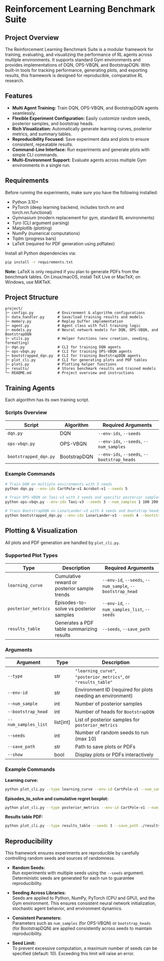 # Reinforcement Learning Benchmark Suite

## Project Overview
The Reinforcement Learning Benchmark Suite is a modular framework for training, evaluating, and visualizing the performance of RL agents across multiple environments. It supports standard Gym environments and provides implementations of DQN, OPS-VBQN, and BootstrapDQN. With built-in tools for tracking performance, generating plots, and exporting results, this framework is designed for reproducible, comparative RL research.

## Features
- **Multi Agent Training:** Train DQN, OPS-VBQN, and BootstrapDQN agents seamlessly.
- **Flexible Experiment Configuration:** Easily customize random seeds, posterior samples, and bootstrap heads.
- **Rich Visualization:** Automatically generate learning curves, posterior metrics, and summary tables.
- **Reproducibility Focused:** Save experiment data and plots to ensure consistent, repeatable results.
- **Command-Line Interface:** Run experiments and generate plots with simple CLI commands.
- **Multi-Environment Support:** Evaluate agents across multiple Gym environments in a single run.

## Requirements
Before running the experiments, make sure you have the following installed:

- Python 3.10+  
- PyTorch  (deep learning backend, includes torch.nn and torch.nn.functional)
- Gymnasium  (modern replacement for gym, standard RL environments)
- Tyro  (CLI argument parsing)
- Matplotlib (plotting)
- NumPy (numerical computations)
- Tqdm (progress bars)
- LaTeX (required for PDF generation using pdflatex)

Install all Python dependencies via:

```bash
pip install -r requirements.txt
```

**Note:** LaTeX is only required if you plan to generate PDFs from the benchmark tables. On Linux/macOS, install TeX Live or MacTeX; on Windows, use MiKTeX.

## Project Structure
```
project/
├─ configs.py           # Environment & algorithm configurations
├─ data_handler.py      # Save/load training results and models
├─ memory.py            # Replay buffer implementation
├─ agent.py             # Agent class with full training logic
├─ models.py            # Neural network models for DQN, OPS-VBQN, and BootstrapDQN
├─ utils.py             # Helper functions (env creation, seeding, formatting)
├─ dqn.py               # CLI for training DQN agents
├─ ops-vbqn.py          # CLI for training OPS-VBQN agents
├─ bootstrapped_dqn.py  # CLI for training BootstrapDQN agents
├─ plot_cli.py          # CLI for generating plots and PDF tables
├─ plots.py             # Plotting helper functions
├─ results/             # Stores benchmark results and trained models
└─ README.md            # Project overview and instructions
```


## Training Agents

Each algorithm has its own training script.

### Scripts Overview

| Script                  | Algorithm     | Required Arguments                         |
|-------------------------|--------------|--------------------------------------------|
| `dqn.py`                | DQN          | `--env-ids`, `--seeds`                     |
| `ops-vbqn.py`           | OPS-VBQN     | `--env-ids`, `--seeds`, `--num_samples`   |
| `bootstrapped_dqn.py`   | BootstrapDQN | `--env-ids`, `--seeds`, `--bootstrap_heads` |

### Example Commands

```bash
# Train DQN on multiple environments with 5 seeds
python dqn.py --env-ids CartPole-v1 Acrobot-v1 --seeds 5

# Train OPS-VBQN on Taxi-v3 with 3 seeds and specific posterior samples
python ops-vbqn.py --env-ids Taxi-v3 --seeds 3 --num_samples 1 100 200

# Train BootstrapDQN on LunarLander-v3 with 4 seeds and bootstrap heads
python bootstrapped_dqn.py --env-ids LunarLander-v3 --seeds 4 --bootstrap_heads 4 8
```


## Plotting & Visualization

All plots and PDF generation are handled by `plot_cli.py`.

### Supported Plot Types

| Type                | Description                                 | Required Arguments                                      |
|--------------------|---------------------------------------------|--------------------------------------------------------|
| `learning_curve`    | Cumulative reward or posterior sample trends | `--env-id`, `--seeds`, `--num_sample`, `--bootstrap_head` |
| `posterior_metrics` | Episodes-to-solve vs posterior samples      | `--env-id`, `--num_samples_list`, `--seeds`          |
| `results_table`     | Generates a PDF table summarizing results   | `--seeds`, `--save_path`                              |

### Arguments

| Argument            | Type        | Description |
|--------------------|------------|-------------|
| `--type`            | str        | `"learning_curve"`, `"posterior_metrics"`, or `"results_table"` |
| `--env-id`          | str        | Environment ID (required for plots needing an environment) |
| `--num_sample`      | int        | Number of posterior samples |
| `--bootstrap_head`  | int        | Number of heads for `BootstrapDQN` |
| `--num_samples_list`| list[int]  | List of posterior samples for `posterior_metrics` |
| `--seeds`           | int        | Number of random seeds to run (max 10) |
| `--save_path`       | str        | Path to save plots or PDFs |
| `--show`            | bool       | Display plots or PDFs interactively |

### Example Commands

**Learning curve:**  
```bash
python plot_cli.py --type learning_curve --env-id CartPole-v1 --num_sample 800 --bootstrap_head 4 --seeds 3 --show
```


**Episodes_to_solve and cumulative regret boxplot:**
```bash
python plot_cli.py --type posterior_metrics --env-id CartPole-v1 --num_samples_list 1 100 200 --seeds 3 --show
```

**Results table PDF:**
```bash
python plot_cli.py --type results_table --seeds 3 --save_path ./results.pdf
```

## Reproducibility

This framework ensures experiments are reproducible by carefully controlling random seeds and sources of randomness.

- **Random Seeds:**  
  Run experiments with multiple seeds using the `--seeds` argument. Deterministic seeds are generated for each run to guarantee reproducibility.

- **Seeding Across Libraries:**  
  Seeds are applied to Python, NumPy, PyTorch (CPU and GPU), and the Gym environment. This ensures consistent neural network initialization, stochastic agent behavior, and environment dynamics.

- **Consistent Parameters:**  
  Parameters such as `num_samples` (for OPS-VBQN) or `bootstrap_heads` (for BootstrapDQN) are applied consistently across seeds to maintain reproducibility.

- **Seed Limit:**  
  To prevent excessive computation, a maximum number of seeds can be specified (default: 10). Exceeding this limit will raise an error.

